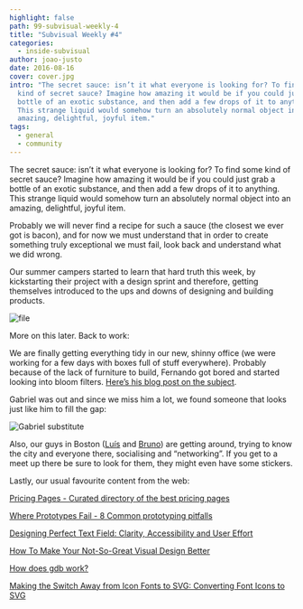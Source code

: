 ```yaml
---
highlight: false
path: 99-subvisual-weekly-4
title: "Subvisual Weekly #4"
categories:
  - inside-subvisual
author: joao-justo
date: 2016-08-16
cover: cover.jpg
intro: "The secret sauce: isn’t it what everyone is looking for? To find some
  kind of secret sauce? Imagine how amazing it would be if you could just grab a
  bottle of an exotic substance, and then add a few drops of it to anything.
  This strange liquid would somehow turn an absolutely normal object into an
  amazing, delightful, joyful item."
tags:
  - general
  - community
---
```


The secret sauce: isn’t it what everyone is looking for? To find some kind of secret sauce? Imagine how amazing it would be if you could just grab a bottle of an exotic substance, and then add a few drops of it to anything. This strange liquid would somehow turn an absolutely normal object into an amazing, delightful, joyful item.

Probably we will never find a recipe for such a sauce (the closest we ever got is bacon), and for now we must understand that in order to create something truly exceptional we must fail, look back and understand what we did wrong.

Our summer campers started to learn that hard truth this week, by kickstarting their project with a design sprint and therefore, getting themselves introduced to the ups and downs of designing and building products.

![file](https://subvisual.s3.amazonaws.com/blog/post_image/160/image-1471349823757.jpg)

More on this later. Back to work:

We are finally getting everything tidy in our new, shinny office (we were working for a few days with boxes full of stuff everywhere). Probably because of the lack of furniture to build, Fernando got bored and started looking into bloom filters. [Here’s his blog post on the subject](https://subvisual.co/blog/posts/96-a-look-into-bloom-filters-with-ruby).

Gabriel was out and since we miss him a lot, we found someone that looks just like him to fill the gap:

![Gabriel substitute](https://subvisual.s3.amazonaws.com/blog/post_image/159/image-1471105847664.jpg)

Also, our guys in Boston ([Luís](https://twitter.com/zamith) and [Bruno](https://twitter.com/azevedo_252)) are getting around, trying to know the city and everyone there, socialising and “networking”. If you get to a meet up there be sure to look for them, they might even have some stickers.

Lastly, our usual favourite content from the web:

[Pricing Pages - Curated directory of the best pricing pages](http://pricingpages.xyz/?utm_source=codropscollective)

[Where Prototypes Fail - 8 Common prototyping pitfalls](https://blog.five.agency/where-prototypes-fail-be4a95f7d9a0#.tbitmayys)

[Designing Perfect Text Field: Clarity, Accessibility and User Effort](https://uxplanet.org/designing-perfect-text-field-clarity-accessibility-and-user-effort-d03c1e26004b#.nn84x9nd2)

[How To Make Your Not-So-Great Visual Design Better](https://medium.com/facebook-design/how-to-make-your-not-so-great-visual-design-better-67972eee3825#.j50wprygj)

[How does gdb work?](http://jvns.ca/blog/2016/08/10/how-does-gdb-work/)

[Making the Switch Away from Icon Fonts to SVG: Converting Font Icons to SVG](https://sarasoueidan.com/blog/icon-fonts-to-svg/)


